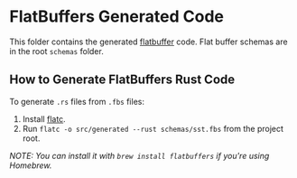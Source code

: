 # FlatBuffers Generated Code

This folder contains the generated [flatbuffer](https://flatbuffers.dev/) code. Flat buffer schemas are in the root `schemas` folder.

## How to Generate FlatBuffers Rust Code

To generate `.rs` files from `.fbs` files:

1. Install [flatc](https://github.com/google/flatbuffers).
2. Run `flatc -o src/generated --rust schemas/sst.fbs` from the project root.

_NOTE: You can install it with `brew install flatbuffers` if you're using Homebrew._